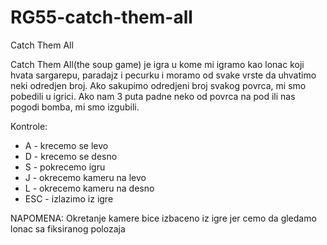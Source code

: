 # RG55-catch-them-all
Catch Them All 

Catch Them All(the soup game) je igra u kome mi igramo kao lonac koji hvata sargarepu, paradajz i pecurku i moramo od svake vrste da uhvatimo neki odredjen broj. Ako sakupimo odredjeni broj svakog povrca, mi smo pobedili u igrici. Ako nam 3 puta padne neko od povrca  na pod ili nas pogodi bomba, mi smo izgubili.

Kontrole:
* A - krecemo se levo
* D - krecemo se desno
* S - pokrecemo igru
* J - okrecemo kameru na levo
* L - okrecemo kameru na desno
* ESC - izlazimo iz igre

NAPOMENA: Okretanje kamere bice izbaceno iz igre jer cemo da gledamo lonac sa fiksiranog polozaja
